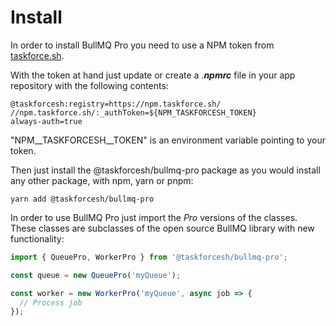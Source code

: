 # Install

In order to install BullMQ Pro you need to use a NPM token from [taskforce.sh](https://taskforce.sh).

With the token at hand just update or create a ._**npmrc**_ file in your app repository with the following contents:

```
@taskforcesh:registry=https://npm.taskforce.sh/
//npm.taskforce.sh/:_authToken=${NPM_TASKFORCESH_TOKEN}
always-auth=true
```

"NPM\_\_TASKFORCESH\_\_TOKEN" is an environment variable pointing to your token.

Then just install the @taskforcesh/bullmq-pro package as you would install any other package, with npm, yarn or pnpm:

```
yarn add @taskforcesh/bullmq-pro
```

In order to use BullMQ Pro just import the _Pro_ versions of the classes. These classes are subclasses of the open source BullMQ library with new functionality:

```typescript
import { QueuePro, WorkerPro } from '@taskforcesh/bullmq-pro';

const queue = new QueuePro('myQueue');

const worker = new WorkerPro('myQueue', async job => {
  // Process job
});
```
